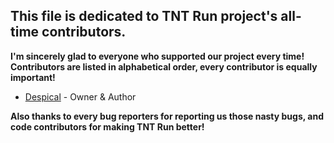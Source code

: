 ## This file is dedicated to **TNT Run** project's all-time contributors.

**I'm sincerely glad to everyone who supported our project every time!**
**Contributors are listed in alphabetical order, every contributor is equally important!**

* [Despical](https://www.spigotmc.org/members/despical.615094/) - Owner & Author

**Also thanks to every bug reporters for reporting us those nasty bugs, and code contributors for making TNT Run better!**
